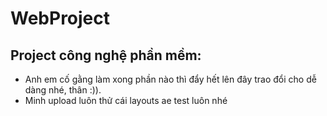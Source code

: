 # WebProject
## Project công nghệ phần mềm:
- Anh em cố gằng làm xong phần nào thì đẩy hết lên đây trao đổi cho dễ dàng nhé, thân :)).
- Minh upload luôn thử cái layouts ae test luôn nhé
